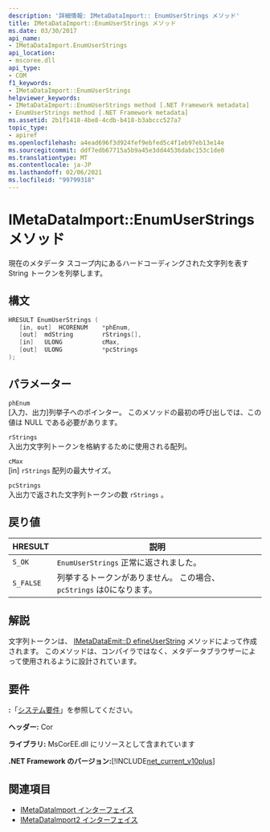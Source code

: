 ```yaml
---
description: '詳細情報: IMetaDataImport:: EnumUserStrings メソッド'
title: IMetaDataImport::EnumUserStrings メソッド
ms.date: 03/30/2017
api_name:
- IMetaDataImport.EnumUserStrings
api_location:
- mscoree.dll
api_type:
- COM
f1_keywords:
- IMetaDataImport::EnumUserStrings
helpviewer_keywords:
- IMetaDataImport::EnumUserStrings method [.NET Framework metadata]
- EnumUserStrings method [.NET Framework metadata]
ms.assetid: 2b1f1418-4be8-4cdb-b418-b3abccc527a7
topic_type:
- apiref
ms.openlocfilehash: a4ead696f3d924fef9ebfed5c4f1eb97eb13e14e
ms.sourcegitcommit: ddf7edb67715a5b9a45e3dd44536dabc153c1de0
ms.translationtype: MT
ms.contentlocale: ja-JP
ms.lasthandoff: 02/06/2021
ms.locfileid: "99799318"
---
```

# <a name="imetadataimportenumuserstrings-method"></a>IMetaDataImport::EnumUserStrings メソッド

現在のメタデータ スコープ内にあるハードコーディングされた文字列を表す String トークンを列挙します。  
  
## <a name="syntax"></a>構文  
  
```cpp  
HRESULT EnumUserStrings (  
   [in, out]  HCORENUM    *phEnum,  
   [out]  mdString        rStrings[],  
   [in]   ULONG           cMax,  
   [out]  ULONG           *pcStrings  
);  
```  
  
## <a name="parameters"></a>パラメーター  

 `phEnum`  
 [入力、出力]列挙子へのポインター。 このメソッドの最初の呼び出しでは、この値は NULL である必要があります。  
  
 `rStrings`  
 入出力文字列トークンを格納するために使用される配列。  
  
 `cMax`  
 [in] `rStrings` 配列の最大サイズ。  
  
 `pcStrings`  
 入出力で返された文字列トークンの数 `rStrings` 。  
  
## <a name="return-value"></a>戻り値  
  
|HRESULT|説明|  
|-------------|-----------------|  
|`S_OK`|`EnumUserStrings` 正常に返されました。|  
|`S_FALSE`|列挙するトークンがありません。 この場合、 `pcStrings` は0になります。|  
  
## <a name="remarks"></a>解説  

 文字列トークンは、 [IMetaDataEmit::D efineUserString](imetadataemit-defineuserstring-method.md) メソッドによって作成されます。 このメソッドは、コンパイラではなく、メタデータブラウザーによって使用されるように設計されています。  
  
## <a name="requirements"></a>要件  

 **:**「[システム要件](../../get-started/system-requirements.md)」を参照してください。  
  
 **ヘッダー:** Cor  
  
 **ライブラリ:** MsCorEE.dll にリソースとして含まれています  
  
 **.NET Framework のバージョン:**[!INCLUDE[net_current_v10plus](../../../../includes/net-current-v10plus-md.md)]  
  
## <a name="see-also"></a>関連項目

- [IMetaDataImport インターフェイス](imetadataimport-interface.md)
- [IMetaDataImport2 インターフェイス](imetadataimport2-interface.md)
